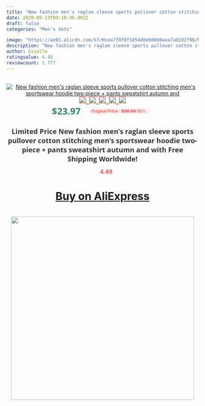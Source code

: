 ```yaml
---
title: "New fashion men's raglan sleeve sports pullover cotton stitching men's sportswear hoodie two-piece + pants sweatshirt autumn and"
date: 2020-09-13T09:10:36.892Z
draft: false
categories: "Men's Sets"

image: "https://ae01.alicdn.com/kf/Hcea7f8f8f5d54d0eb00b0aea7a8192f9b/New-fashion-men-s-raglan-sleeve-sports-pullover-cotton-stitching-men-s-sportswear-hoodie-two-piece.jpg"
description: "New fashion men's raglan sleeve sports pullover cotton stitching men's sportswear hoodie two-piece + pants sweatshirt autumn and"
author: Giselle
ratingvalue: 4.49
reviewcount: 1.777
---
```

<br>
<div style="text-align: center;">
<a href="https://s.click.aliexpress.com/e/_9ydXGD" target="_blank" rel="nofollow noopener noreferrer"><img alt="New fashion men's raglan sleeve sports pullover cotton stitching men's sportswear hoodie two-piece + pants sweatshirt autumn and" class="magnifier-image" src="https://ae01.alicdn.com/kf/Hcea7f8f8f5d54d0eb00b0aea7a8192f9b/New-fashion-men-s-raglan-sleeve-sports-pullover-cotton-stitching-men-s-sportswear-hoodie-two-piece.jpg_640x640.jpg">
<br>
<img style="border:1px solid salmon" src="https://ae01.alicdn.com/kf/Hcea7f8f8f5d54d0eb00b0aea7a8192f9b/New-fashion-men-s-raglan-sleeve-sports-pullover-cotton-stitching-men-s-sportswear-hoodie-two-piece.jpg_120x120.jpg">&nbsp;&nbsp;<img style="border:1px solid salmon" src="https://ae01.alicdn.com/kf/Ha5b15af00e194323abdc637205568b4dE/New-fashion-men-s-raglan-sleeve-sports-pullover-cotton-stitching-men-s-sportswear-hoodie-two-piece.jpg_120x120.jpg">&nbsp;&nbsp;<img style="border:1px solid salmon" src="https://ae01.alicdn.com/kf/Ha84948c334834508b47f799b04c7e42du/New-fashion-men-s-raglan-sleeve-sports-pullover-cotton-stitching-men-s-sportswear-hoodie-two-piece.jpg_120x120.jpg">&nbsp;&nbsp;<img style="border:1px solid salmon" src="https://ae01.alicdn.com/kf/H1f67aff9f3e94ccdaf4c0d538c9eb182z/New-fashion-men-s-raglan-sleeve-sports-pullover-cotton-stitching-men-s-sportswear-hoodie-two-piece.jpg_120x120.jpg">&nbsp;&nbsp;<img style="border:1px solid salmon" src="https://ae01.alicdn.com/kf/H3d7940fa5b8245ae90d1ee3c904cce1fV/New-fashion-men-s-raglan-sleeve-sports-pullover-cotton-stitching-men-s-sportswear-hoodie-two-piece.jpg_120x120.jpg"></a></div><br0>
<div style="text-align: center;"><span style="background-color: white; border: 0px; box-sizing: border-box; color: seagreen; display: inline-block; font-family: &quot;open sans&quot; , &quot;arial&quot; , &quot;helvetica&quot; , sans-serif , &quot;heiti&quot;; font-size: 24px; font-stretch: inherit; font-weight: 700; line-height: inherit; margin: 0px 10px 0px 0px; padding: 0px; vertical-align: middle;">$23.97 </span>
<span style="background: rgb(255 , 241 , 241); border-radius: 3px; border: 0px; box-sizing: border-box; color: #ff4747; display: inline-block; font-family: inherit; font-size: 12px; font-stretch: inherit; font-style: inherit; font-variant: inherit; font-weight: 600; line-height: inherit; margin: 0px; padding: 2px 5px; transform: scale(0.9); vertical-align: middle;">Original Price : <b style="text-decoration: line-through;">$36.88 </b> 35%&nbsp;&nbsp;</span></div>
<h1 style="color: #333333; display: inline-block; font-family: &quot;open sans&quot; , &quot;arial&quot; , &quot;helvetica&quot; , sans-serif , &quot;heiti&quot;; font-size: 18px; font-stretch: inherit; font-weight: 700; text-align: center;">Limited Price New fashion men's raglan sleeve sports pullover cotton stitching men's sportswear hoodie two-piece + pants sweatshirt autumn and with Free Shipping Worldwide!</h1>
<div style="color: #ff4747; text-align: center;">
<img src="https://4.bp.blogspot.com/-M0ZcTcb-5uY/XleCXlxnR4I/AAAAAAAAAEc/OrjgMkXV1oMQFaCRZj5HQwOCBcu3w1FegCPcBGAYYCw/s1600/star.png" style="height: 15px;">&nbsp;<b>4.49</b></div>
<div class="button_cont" align="center"><a class="buynow_a" href="https://s.click.aliexpress.com/e/_9ydXGD" target="_blank" rel="nofollow noopener noreferrer"><H1>Buy on AliExpress</H1></a></div><br>
<div class="separator" style="clear: both; text-align: center;">
<img src="https://lh3.googleusercontent.com/-pTy5HemUv9M/XlePHvY0dAI/AAAAAAAAAE4/0nX5iRUoIWY8eMW9Dpxeirr157OZliDIgCLcBGAsYHQ/s1600/badge.gif" width="480">
</div>
